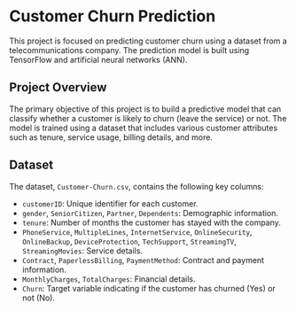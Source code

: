 # Customer Churn Prediction

This project is focused on predicting customer churn using a dataset from a telecommunications company. The prediction model is built using TensorFlow and artificial neural networks (ANN).

## Project Overview

The primary objective of this project is to build a predictive model that can classify whether a customer is likely to churn (leave the service) or not. The model is trained using a dataset that includes various customer attributes such as tenure, service usage, billing details, and more.

## Dataset

The dataset, `Customer-Churn.csv`, contains the following key columns:

- `customerID`: Unique identifier for each customer.
- `gender`, `SeniorCitizen`, `Partner`, `Dependents`: Demographic information.
- `tenure`: Number of months the customer has stayed with the company.
- `PhoneService`, `MultipleLines`, `InternetService`, `OnlineSecurity`, `OnlineBackup`, `DeviceProtection`, `TechSupport`, `StreamingTV`, `StreamingMovies`: Service details.
- `Contract`, `PaperlessBilling`, `PaymentMethod`: Contract and payment information.
- `MonthlyCharges`, `TotalCharges`: Financial details.
- `Churn`: Target variable indicating if the customer has churned (Yes) or not (No).
